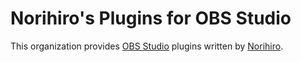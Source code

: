 # Norihiro's Plugins for OBS Studio

This organization provides [OBS Studio](https://obsproject.com) plugins written by [Norihiro](https://github.com/norihiro).
